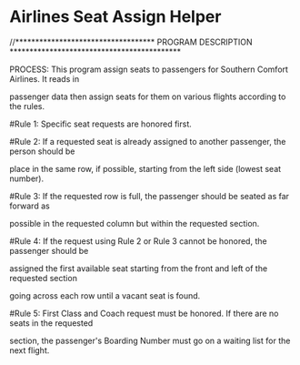 # Airlines Seat Assign Helper

//***********************************  PROGRAM DESCRIPTION  *******************************************


 PROCESS: This program assign seats to passengers for Southern Comfort Airlines. It reads in     

 passenger data then assign seats for them on various flights according to the rules.           

#Rule 1: Specific seat requests are honored first.                                              

#Rule 2: If a requested seat is already assigned to another passenger, the person should be     

place in the same row, if possible, starting from the left side (lowest seat number).          

#Rule 3: If the requested row is full, the passenger should be seated as far forward as         

possible in the requested column but within the requested section.                             

#Rule 4: If the request using Rule 2 or Rule 3 cannot be honored, the passenger should be       

assigned the first available seat starting from the front and left of the requested section    

going across each row until a vacant seat is found.                                             

#Rule 5: First Class and Coach request must be honored.  If there are no seats in the requested 

section, the passenger's Boarding Number must go on a waiting list for the next flight.        
